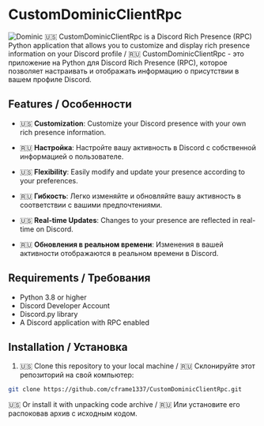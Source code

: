# CustomDominicClientRpc
![Dominic](https://repository-images.githubusercontent.com/835788543/6a8735a9-4602-4d61-9962-58633c322b81)
🇺🇸 CustomDominicClientRpc is a Discord Rich Presence (RPC) Python application that allows you to customize and display rich presence information on your Discord profile
/ 🇷🇺 CustomDominicClientRpc - это приложение на Python для Discord Rich Presence (RPC), которое позволяет настраивать и отображать информацию о присутствии в вашем профиле Discord.

## Features / Особенности

- 🇺🇸 **Customization**: Customize your Discord presence with your own rich presence information.
- 🇷🇺 **Настройка**: Настройте вашу активность в Discord с собственной информацией о пользователе.

- 🇺🇸 **Flexibility**: Easily modify and update your presence according to your preferences.
- 🇷🇺 **Гибкость**: Легко изменяйте и обновляйте вашу активность в соответствии с вашими предпочтениями.

- 🇺🇸 **Real-time Updates**: Changes to your presence are reflected in real-time on Discord.
- 🇷🇺 **Обновления в реальном времени**: Изменения в вашей активности отображаются в реальном времени в Discord.

## Requirements / Требования

- Python 3.8 or higher
- Discord Developer Account
- Discord.py library
- A Discord application with RPC enabled

## Installation / Установка

1. 🇺🇸 Clone this repository to your local machine / 🇷🇺 Склонируйте этот репозиторий на свой компьютер:

```bash
git clone https://github.com/cframe1337/CustomDominicClientRpc.git
```
🇺🇸 Or install it with unpacking code archive / 🇷🇺 Или установите его распоковав архив с исходным кодом.
